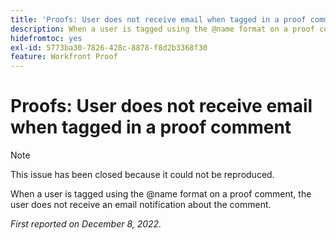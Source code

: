 ```yaml
---
title: 'Proofs: User does not receive email when tagged in a proof comment'
description: When a user is tagged using the @name format on a proof comment, the user does not receive an email notification about the comment.
hidefromtoc: yes
exl-id: 5773ba30-7826-428c-8878-f8d2b3368f30
feature: Workfront Proof
---
```

# Proofs: User does not receive email when tagged in a proof comment

>[!NOTE]
>
>This issue has been closed because it could not be reproduced.

When a user is tagged using the @name format on a proof comment, the user does not receive an email notification about the comment.

_First reported on December 8, 2022._
